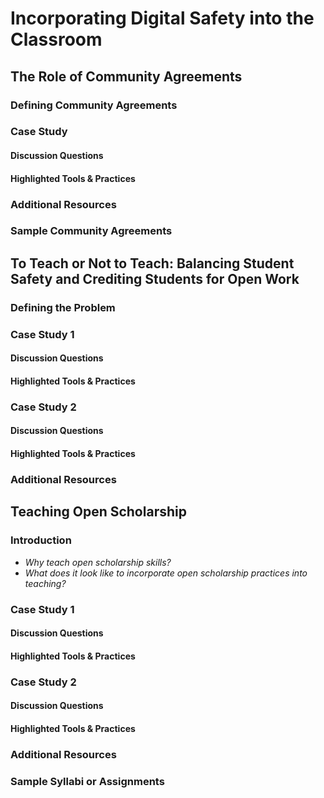 # Incorporating Digital Safety into the Classroom

## The Role of Community Agreements

### Defining Community Agreements

### Case Study
#### Discussion Questions
#### Highlighted Tools & Practices

### Additional Resources

### Sample Community Agreements

## To Teach or Not to Teach: Balancing Student Safety and Crediting Students for Open Work

###  Defining the Problem

### Case Study 1
#### Discussion Questions
#### Highlighted Tools & Practices

### Case Study 2
#### Discussion Questions
#### Highlighted Tools & Practices

### Additional Resources

## Teaching Open Scholarship

### Introduction
* *Why teach open scholarship skills?*
* *What does it look like to incorporate open scholarship practices into teaching?*

### Case Study 1
#### Discussion Questions
#### Highlighted Tools & Practices

### Case Study 2
#### Discussion Questions
#### Highlighted Tools & Practices

### Additional Resources

### Sample Syllabi or Assignments
